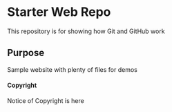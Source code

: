 # Starter Web Repo

This repository is for showing how Git and GitHub work

## Purpose

Sample website with plenty of files for demos

#### Copyright
Notice of Copyright is here
